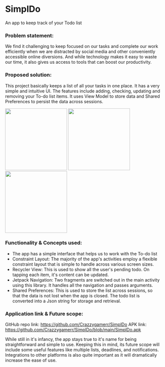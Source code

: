 # SimplDo
An app to keep track of your Todo list

### Problem statement:
We find it challenging to keep focused on our tasks and complete our work efficiently when we are distracted by social media and other conveniently accessible online diversions. And while technology makes it easy to waste our time, it also gives us access to tools that can boost our productivity. 

### Proposed solution:
This project basically keeps a list of all your tasks in one place. It has a very simple and intuitive UI. The features include adding, checking, updating and removing your To-do list items. It uses View Model to store data and Shared Preferences to persist the data across sessions. 

<img width="200" src="https://user-images.githubusercontent.com/45452035/148634346-18155ead-c691-4378-be7f-5b3d95631365.png"> <img width="200" src="https://user-images.githubusercontent.com/45452035/148634377-3d812da8-71e2-4187-82a8-abe6023b8133.png"> <img width="200" src="https://user-images.githubusercontent.com/45452035/148634411-bf1baaa6-f1c0-45f3-b2ac-f67f90d11a50.png">

### Functionality & Concepts used:
- The app has a simple interface that helps us to work with the To-do list
- Constraint Layout: The majority of the app's activities employ a flexible constraint layout that is simple to handle across various screen sizes.
- Recycler View: This is used to show all the user's pending todo. On tapping each item, it's content can be updated. 
- Jetpack Navigation: Two fragments are switched out in the main activity using this library. It handles all the navigation and passes arguments.
- Shared Preferences: This is used to store the list across sessions, so that the data is not lost when the app is closed. The todo list is converted into a Json string for storage and retrieval.

### Application link & Future scope:
GitHub repo link: https://github.com/Crazzygamerr/SimplDo
APK link: https://github.com/Crazzygamerr/SimplDo/blob/main/SimplDo.apk

While still in it's infancy, the app stays true to it's name for being straightforward and simple to use. Keeping this in mind, its future scope will include some useful features like multiple lists, deadlines, and notifications. Integrations to other platforms is also quite important as it will dramatically increase the ease of use.
